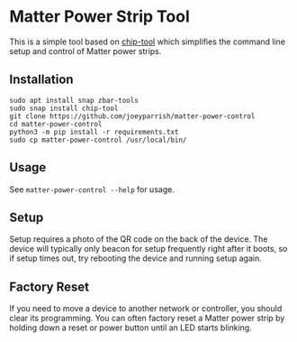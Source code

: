 # Matter Power Strip Tool

This is a simple tool based on [chip-tool][] which simplifies the command line
setup and control of Matter power strips.

[chip-tool]: https://project-chip.github.io/connectedhomeip-doc/development_controllers/chip-tool/chip_tool_guide.html


## Installation

```
sudo apt install snap zbar-tools
sudo snap install chip-tool
git clone https://github.com/joeyparrish/matter-power-control
cd matter-power-control
python3 -m pip install -r requirements.txt
sudo cp matter-power-control /usr/local/bin/
```


## Usage

See `matter-power-control --help` for usage.


## Setup

Setup requires a photo of the QR code on the back of the device.  The device
will typically only beacon for setup frequently right after it boots, so if
setup times out, try rebooting the device and running setup again.


## Factory Reset

If you need to move a device to another network or controller, you should clear
its programming.  You can often factory reset a Matter power strip by holding
down a reset or power button until an LED starts blinking.
